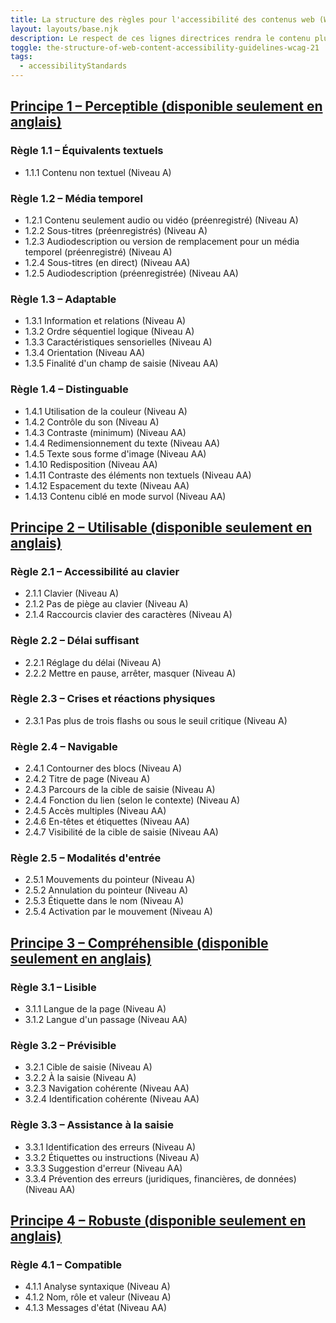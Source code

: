 ```yaml
---
title: La structure des règles pour l'accessibilité des contenus web (WCAG) 2.1
layout: layouts/base.njk
description: Le respect de ces lignes directrices rendra le contenu plus accessible à un plus grand nombre de personnes handicapées, y compris les aménagements pour la cécité et la basse vision, la surdité et la perte d'audition, les mouvements limités, les troubles de la parole, la photosensibilité et les combinaisons de ceux-ci, ainsi que certains aménagements pour les troubles de l'apprentissage et les limitations cognitives ; mais il ne répondra pas à tous les besoins des utilisateurs souffrant de ces handicaps.
toggle: the-structure-of-web-content-accessibility-guidelines-wcag-21
tags:
  - accessibilityStandards
---
```


## [Principe 1 – Perceptible (disponible seulement en anglais)](https://www.w3.org/TR/WCAG21/#perceivable)

### Règle 1.1 – Équivalents textuels

- 1.1.1 Contenu non textuel (Niveau A)

### Règle 1.2 – Média temporel

- 1.2.1 Contenu seulement audio ou vidéo (préenregistré) (Niveau A)
- 1.2.2 Sous-titres (préenregistrés) (Niveau A)
- 1.2.3 Audiodescription ou version de remplacement pour un média temporel (préenregistré) (Niveau A)
- 1.2.4 Sous-titres (en direct) (Niveau AA)
- 1.2.5 Audiodescription (préenregistrée) (Niveau AA)

### Règle 1.3 – Adaptable

- 1.3.1 Information et relations (Niveau A)
- 1.3.2 Ordre séquentiel logique (Niveau A)
- 1.3.3 Caractéristiques sensorielles (Niveau A)
- 1.3.4 Orientation (Niveau AA)
- 1.3.5 Finalité d'un champ de saisie (Niveau AA)

### Règle 1.4 – Distinguable

- 1.4.1 Utilisation de la couleur (Niveau A)
- 1.4.2 Contrôle du son (Niveau A)
- 1.4.3 Contraste (minimum) (Niveau AA)
- 1.4.4 Redimensionnement du texte (Niveau AA)
- 1.4.5 Texte sous forme d'image (Niveau AA)
- 1.4.10 Redisposition (Niveau AA)
- 1.4.11 Contraste des éléments non textuels (Niveau AA)
- 1.4.12 Espacement du texte (Niveau AA)
- 1.4.13 Contenu ciblé en mode survol (Niveau AA)

## [Principe 2 – Utilisable (disponible seulement en anglais)](https://www.w3.org/TR/WCAG21/#operable)

### Règle 2.1 – Accessibilité au clavier

- 2.1.1 Clavier (Niveau A)
- 2.1.2 Pas de piège au clavier (Niveau A)
- 2.1.4 Raccourcis clavier des caractères (Niveau A)

### Règle 2.2 – Délai suffisant

- 2.2.1 Réglage du délai (Niveau A)
- 2.2.2 Mettre en pause, arrêter, masquer (Niveau A)

### Règle 2.3 – Crises et réactions physiques

- 2.3.1 Pas plus de trois flashs ou sous le seuil critique (Niveau A)

### Règle 2.4 – Navigable

- 2.4.1 Contourner des blocs (Niveau A)
- 2.4.2 Titre de page (Niveau A)
- 2.4.3 Parcours de la cible de saisie (Niveau A)
- 2.4.4 Fonction du lien (selon le contexte) (Niveau A)
- 2.4.5 Accès multiples (Niveau AA)
- 2.4.6 En-têtes et étiquettes (Niveau AA)
- 2.4.7 Visibilité de la cible de saisie (Niveau AA)

### Règle 2.5 – Modalités d'entrée

- 2.5.1 Mouvements du pointeur (Niveau A)
- 2.5.2 Annulation du pointeur (Niveau A)
- 2.5.3 Étiquette dans le nom (Niveau A)
- 2.5.4 Activation par le mouvement (Niveau A)

## [Principe 3 – Compréhensible (disponible seulement en anglais)](https://www.w3.org/TR/WCAG21/#understandable)

### Règle 3.1 – Lisible

- 3.1.1 Langue de la page (Niveau A)
- 3.1.2 Langue d'un passage (Niveau AA)

### Règle 3.2 – Prévisible

- 3.2.1 Cible de saisie (Niveau A)
- 3.2.2 À la saisie (Niveau A)
- 3.2.3 Navigation cohérente (Niveau AA)
- 3.2.4 Identification cohérente (Niveau AA)

### Règle 3.3 – Assistance à la saisie

- 3.3.1 Identification des erreurs (Niveau A)
- 3.3.2 Étiquettes ou instructions (Niveau A)
- 3.3.3 Suggestion d'erreur (Niveau AA)
- 3.3.4 Prévention des erreurs (juridiques, financières, de données) (Niveau AA)

## [Principe 4 – Robuste (disponible seulement en anglais)](https://www.w3.org/TR/WCAG21/#robust)

### Règle 4.1 – Compatible

- 4.1.1 Analyse syntaxique (Niveau A)
- 4.1.2 Nom, rôle et valeur (Niveau A)
- 4.1.3 Messages d'état (Niveau AA)
